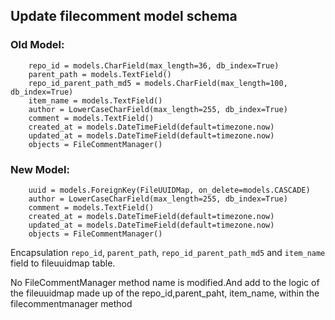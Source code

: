 ## Update filecomment model schema

### Old Model:

```
    repo_id = models.CharField(max_length=36, db_index=True)  
    parent_path = models.TextField()  
    repo_id_parent_path_md5 = models.CharField(max_length=100, db_index=True)  
    item_name = models.TextField()  
    author = LowerCaseCharField(max_length=255, db_index=True)
    comment = models.TextField()
    created_at = models.DateTimeField(default=timezone.now)
    updated_at = models.DateTimeField(default=timezone.now)
    objects = FileCommentManager()
```

### New Model:

```
    uuid = models.ForeignKey(FileUUIDMap, on_delete=models.CASCADE)
    author = LowerCaseCharField(max_length=255, db_index=True)
    comment = models.TextField()
    created_at = models.DateTimeField(default=timezone.now)
    updated_at = models.DateTimeField(default=timezone.now)
    objects = FileCommentManager()
```

Encapsulation `repo_id`, `parent_path`, `repo_id_parent_path_md5` and `item_name` field to fileuuidmap table.


No FileCommentManager method name is modified.And add to the logic of the fileuuidmap made up of the repo_id,parent_paht, item_name, within the filecommentmanager method
